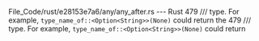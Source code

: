 File_Code/rust/e28153e7a6/any/any_after.rs --- Rust
479 /// type. For example, `type_name_of::<Option<String>>(None)` could return the                                                                           479 /// type. For example, `type_name_of::<Option<String>>(None)` could return

